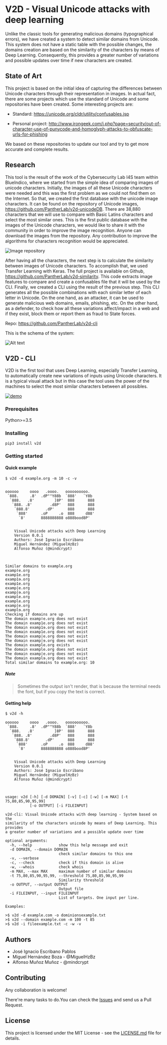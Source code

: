 # V2D - Visual Unicode attacks with deep learning

Unlike the classic tools for generating malicious domains (typographical errors), we have created a system to detect similar domains from Unicode. This system does not have a static table with the possible changes, the domains creation are based on the similarity of the characters by means of Deep Learning. Consequently, this provides a greater number of variations and possible updates over time if new characters are created.

## State of Art

This project is based on the initial idea of capturing the differences between Unicode characters through their representation in images. In actual fact, there are some projects which use the standard of Unicode and some repositories have been created. Some interesting projects are:

* Standard: https://unicode.org/cldr/utility/confusables.jsp

* Personal project: http://www.irongeek.com/i.php?page=security/out-of-character-use-of-punycode-and-homoglyph-attacks-to-obfuscate-urls-for-phishing

We based on these repositories to update our tool and try to get more accurate and complete results.


## Research

This tool is the result of the work of the Cybersecurity Lab I4S team within BlueIndico, where we started from the simple idea of comparing images of unicode characters. Initially, the images of all these Unicode characters were needed and this was the first problem as we could not find them on the Internet. So that, we created the first database with the unicode image characters. It can be found on the repository of Unicode images, https://github.com/PantherLab/v2d-unicodeDB. There are 38,880 characters that we will use to compare with Basic Latins characters and select the most similar ones. This is the first public database with the images of the Unicode characters, we would like to share it with the community in order to improve the image recognition. Anyone can download the images from the repository. Any contribution to  improve the algorithms for characters recognition would be appreciated.

![Image repository](/img/repository.png "Image repository.")

After having all the characters, the next step is to calculate the similarity between images of Unicode characters. To accomplish that, we used Transfer Learning with Keras. The full project is available on Github, https://github.com/PantherLab/v2d-similarity. This code extracts image features to compare and create a confusables file that it will be used by the CLI.
Finally, we created a CLI using the result of the previous step. This CLI generates all the possible combinations with each similar letter of each letter in Unicode. On the one hand, as an attacker, it can be used to generate malicious web domains, emails, phishing, etc. On the other hand, as a defender, to check how all these variations affect/impact in a web and if they exist, block them or report them as fraud to State forces.

Repo: https://github.com/PantherLab/v2d-cli

This is the schema of the system:

![Alt text](/img/Architecture.png "Repositories system.")

## V2D - CLI

V2D is the first tool that uses Deep Learning, especially Transfer Learning, to automatically create new variations of inputs using Unicode characters. It is a typical visual attack but in this case the tool uses the power of the machines to select the most similar characters between all possibles.

[![demo](https://asciinema.org/a/oxZKyNJAoblosmwtzWr8Pgchg.png)](https://asciinema.org/a/oxZKyNJAoblosmwtzWr8Pgchg?autoplay=1)


### Prerequisites

Python>=3.5

### Installing

```
pip3 install v2d
```

### Getting started

#### Quick example

```
$ v2d -d example.org -m 10 -c -v


oooooo     oooo   .oooo.   oooooooooo.
 `888.     .8'  .dP""Y88b  `888'   `Y8b
  `888.   .8'         ]8P'  888      888
   `888. .8'        .d8P'   888      888
    `888.8'       .dP'      888      888
     `888'      .oP     .o  888     d88'
      `8'       8888888888 o888bood8P'


    Visual Unicode attacks with Deep Learning
    Version 0.0.1
    Authors: José Ignacio Escribano
    Miguel Hernández (MiguelHzBz)
    Alfonso Muñoz (@mindcrypt)



Similar domains to example.org
exampǀe.org
examp1е.org
examp1ɘ.org
examp1e.org
examp|е.org
examp|ɘ.org
example.org
examplе.org
examp|e.org
examplɘ.org
Checking if domains are up
The domain exampǀe.org does not exist
The domain examp1е.org does not exist
The domain examp1ɘ.org does not exist
The domain examp1e.org does not exist
The domain examp|е.org does not exist
The domain examp|ɘ.org does not exist
The domain example.org exists
The domain examplе.org does not exist
The domain examp|e.org does not exist
The domain examplɘ.org does not exist
Total similar domains to example.org: 10
```
##### Note

> Sometimes the output isn't render, that is because the terminal needs the font, but if you copy the text is correct.

#### Getting help

```
$ v2d -h

oooooo     oooo   .oooo.   oooooooooo.
 `888.     .8'  .dP""Y88b  `888'   `Y8b
  `888.   .8'         ]8P'  888      888
   `888. .8'        .d8P'   888      888
    `888.8'       .dP'      888      888
     `888'      .oP     .o  888     d88'
      `8'       8888888888 o888bood8P'


    Visual Unicode attacks with Deep Learning
    Version 0.0.1
    Authors: José Ignacio Escribano
    Miguel Hernández (MiguelHzBz)
    Alfonso Muñoz (@mindcrypt)



usage: v2d [-h] [-d DOMAIN] [-v] [-c] [-w] [-m MAX] [-t 75,80,85,90,95,99]
           [-o OUTPUT] [-i FILEINPUT]

v2d-cli: Visual Unicode attacks with deep learning - System based on the
similarity of the characters unicode by means of Deep Learning. This provides
a greater number of variations and a possible update over time

optional arguments:
  -h, --help            show this help message and exit
  -d DOMAIN, --domain DOMAIN
                        check similar domains to this one
  -v, --verbose
  -c, --check           check if this domain is alive
  -w, --whois           check whois
  -m MAX, --max MAX     maximum number of similar domains
  -t 75,80,85,90,95,99, --threshold 75,80,85,90,95,99
                        Similarity threshold
  -o OUTPUT, --output OUTPUT
                        Output file
  -i FILEINPUT, --input FILEINPUT
                        List of targets. One input per line.

Examples:

>$ v2d -d example.com -o dominionsexample.txt
>$ v2d --domain example.com -m 100 -t 85
>$ v2d -i fileexample.txt -c -w -v

```



## Authors

* José Ignacio Escribano Pablos
* Miguel Hernández Boza - @MiguelHzBz
* Alfonso Muñoz Muñoz - @mindcrypt

## Contributing

Any collaboration is welcome!

There're many tasks to do.You can check the [Issues](https://github.com/PantherLab/v2d-cli/issues) and send us a Pull Request.

## License

This project is licensed under the MIT License - see the [LICENSE.md](LICENSE.md) file for details.
